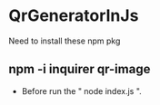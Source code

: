 # QrGeneratorInJs
Need to install these npm pkg
## npm -i inquirer qr-image
- Before run the " node index.js ".
